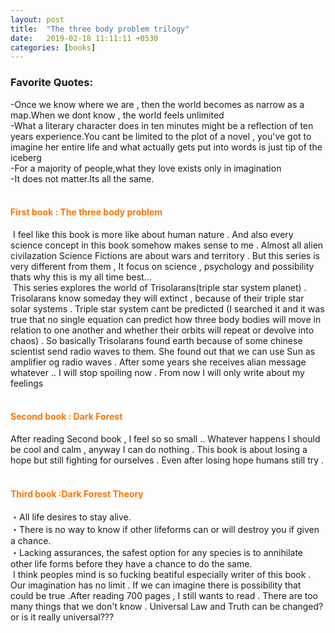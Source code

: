 ```yaml
---
layout: post
title:  "The three body problem trilogy"
date:   2019-02-18 11:11:11 +0530
categories: [books]
---
```

<h3>Favorite Quotes:</h3>
-Once we know where we are , then the world becomes as narrow as a map.When we dont know , the world feels unlimited<br>
-What a literary character does in ten minutes might be a reflection of ten years experience.You cant be limited to the plot of a novel , you've got to imagine her entire life and what actually gets put into words is just tip of the iceberg<br>
-For a majority of people,what they love exists only in imagination<br>
-It does not matter.Its all the same.<br>
<br>
<h4 style="color:	#ff7400;"> First book : The three body problem<br></h4>
&nbsp;I feel like this book is more like about human nature . And also every science concept in this book somehow makes sense to me . Almost all alien civilazation Science Fictions are about wars and territory . But this series is very different from them , It focus on science , psychology and possibility thats why this is my all time best...<br>
&nbsp;This series explores the world of Trisolarans(triple star system planet) . Trisolarans know someday they will extinct , because of their triple star solar systems . Triple star system cant be predicted (I searched it and it was true that no single equation can predict how three body bodies will move in relation to one another and whether their orbits will repeat or devolve into chaos) . So basically Trisolarans found earth because of some chinese scientist send radio waves to them. She found out that we can use Sun as amplifier og radio waves . After some years she receives alian message whatever .. I will stop spoiling now . From now I will only write about my feelings
<br>
<br>
<h4 style="color:	#ff7400;">Second book : Dark Forest</h4>
After reading Second book , I feel so so small .. Whatever happens I should be cool and calm , anyway I can do nothing . This book is about
losing a hope but still fighting for ourselves . Even after losing hope humans still try .
<br>
<br>
<h4 style="color:	#ff7400;">Third book :Dark Forest Theory</h4>
・All life desires to stay alive.<br>
・There is no way to know if other lifeforms can or will destroy you if given a chance.<br>
・Lacking assurances, the safest option for any species is to annihilate other life forms before they have a chance to do the same.<br>
&nbsp;I think peoples mind is so fucking beatiful especially writer of this book .
Our imagination has no limit  . If we can imagine there is possibility that  could be true .After reading 700 pages , I still wants to read . There are too many things that we don't know . Universal Law and Truth can be changed? or is it really universal???
<br>
<br>
